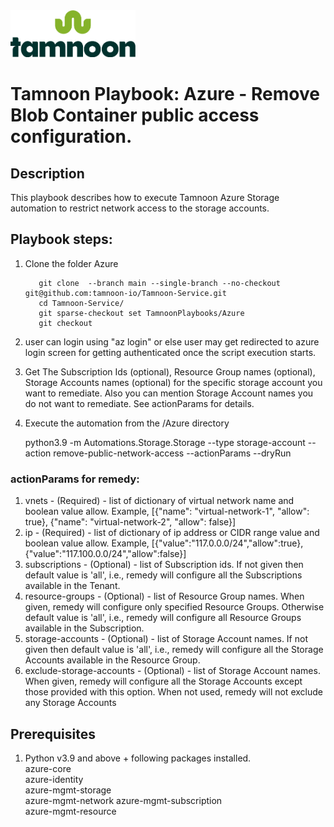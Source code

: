 
<img src="../../images/icons/Tamnoon.png" width="200"/>

# Tamnoon Playbook: Azure  - Remove Blob Container public access configuration.

## Description
This playbook describes how to execute Tamnoon Azure Storage automation to restrict network access to the storage accounts.

## Playbook steps:
1. Clone the folder Azure
   ``````
      git clone  --branch main --single-branch --no-checkout git@github.com:tamnoon-io/Tamnoon-Service.git
      cd Tamnoon-Service/
      git sparse-checkout set TamnoonPlaybooks/Azure
      git checkout

   ``````  
2. user can login using "az login" or else user may get redirected to azure login screen for getting authenticated once the script execution starts.
3. Get The Subscription Ids (optional), Resource Group names (optional), Storage Accounts names (optional) for the specific storage account you want to remediate. Also you can mention Storage Account names you do not want to remediate. See actionParams for details.
4. Execute the automation from the /Azure directory


    python3.9 -m Automations.Storage.Storage  --type storage-account --action remove-public-network-access  --actionParams <dictionary with the specific action params> --dryRun 

### actionParams for remedy:
1. vnets - (Required) - list of dictionary of virtual network name and boolean value allow.
    Example, [{"name": "virtual-network-1", "allow": true}, {"name": "virtual-network-2", "allow": false}]
2. ip - (Required) - list of dictionary of ip address or CIDR range value and boolean value allow.
    Example, [{"value":"117.0.0.0/24","allow":true}, {"value":"117.100.0.0/24","allow":false}]
3. subscriptions - (Optional) - list of Subscription ids. If not given then default value is 'all',
    i.e., remedy will configure all the Subscriptions available in the Tenant.  
4. resource-groups - (Optional) - list of Resource Group names. When given, remedy will configure
    only specified Resource Groups. Otherwise default value is 'all', i.e., remedy will configure
    all Resource Groups available in the Subscription. 
5. storage-accounts - (Optional) - list of Storage Account names. If not given then default value
    is 'all', i.e., remedy will configure all the Storage Accounts available in the Resource Group.
6. exclude-storage-accounts - (Optional) - list of Storage Account names. When given, remedy
    will configure all the Storage Accounts except those provided with this option. When not used,
    remedy will not exclude any Storage Accounts

## Prerequisites 
1. Python v3.9  and above + following packages installed.  
    azure-core  
    azure-identity  
    azure-mgmt-storage  
    azure-mgmt-network
    azure-mgmt-subscription  
    azure-mgmt-resource    


